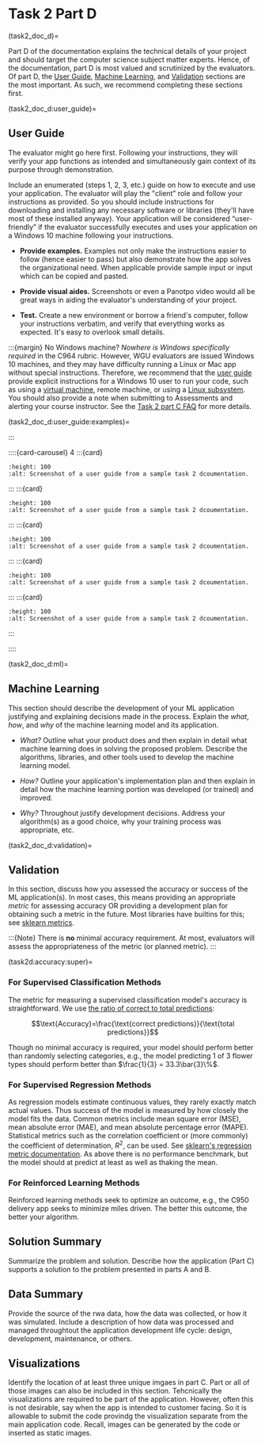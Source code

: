 # Task 2 Part D

(task2_doc_d)=

Part D of the documentation explains the technical details of your project and should target the computer science subject matter experts. Hence, of the documentation, part D is most valued and scrutinized by the evaluators. Of part D, the [User Guide](task2d:userguide), [Machine Learning](task2d:ml), and [Validation](task2d:validation) sections are the most important. As such, we recommend completing these sections first.

(task2_doc_d:user_guide)=

## User Guide

The evaluator might go here first. Following your instructions, they will verify your app functions as intended and simultaneously gain context of its purpose through demonstration. 

Include an enumerated (steps 1, 2, 3, etc.) guide on how to execute and use your application. The evaluator will play the "client" role and follow your instructions as provided. So you should include instructions for downloading and installing any necessary software or libraries (they'll have most of these installed anyway). Your application will be considered “user-friendly” if the evaluator successfully executes and uses your application on a Windows 10 machine following your instructions.

- **Provide examples.** Examples not only make the instructions easier to follow (hence easier to pass) but also demonstrate how the app solves the organizational need. When applicable provide sample input or input which can be copied and pasted.

- **Provide visual aides.** Screenshots or even a Panotpo video would all be great ways in aiding the evaluator's understanding of your project.

- **Test.** Create a new environment or borrow a friend's computer, follow your instructions verbatim, and verify that everything works as expected. It's easy to overlook small details.

:::{margin} No Windows machine?
*Nowhere is Windows specifically required* in the C964 rubric. However, WGU evaluators are issued Windows 10 machines, and they may have difficulty running a Linux or Mac app without special instructions. Therefore, we recommend that the [user guide](task2_doc:userguide) provide explicit instructions for a Windows 10 user to run your code, such as using a [virtual machine](https://ubuntu.com/tutorials/how-to-run-ubuntu-desktop-on-a-virtual-machine-using-virtualbox#1-overview), remote machine, or using a [Linux subsystem](https://ubuntu.com/tutorials/install-ubuntu-on-wsl2-on-windows-10#1-overview). You should also provide a note when submitting to Assessments and alerting your course instructor. See the [Task 2 part C FAQ](task2c:faq:linux) for more details.

(task2_doc_d:user_guide:examples)=

:::

::::{card-carousel} 4
:::{card}

```{image} ../url_images/user_guide/user_guide1.png
:height: 100
:alt: Screenshot of a user guide from a sample task 2 dcoumentation.
```

:::
:::{card}

```{image} ../url_images/user_guide/user_guide2.png
:height: 100
:alt: Screenshot of a user guide from a sample task 2 dcoumentation.
```

:::
:::{card}

```{image} ../url_images/user_guide/user_guide3.png
:height: 100
:alt: Screenshot of a user guide from a sample task 2 dcoumentation.
```

:::
:::{card}

```{image} ../url_images/user_guide/user_guide4.png
:height: 100
:alt: Screenshot of a user guide from a sample task 2 dcoumentation.
```

:::
:::{card}

```{image} ../url_images/user_guide/user_guide5.png
:height: 100
:alt: Screenshot of a user guide from a sample task 2 dcoumentation.
```
:::

::::

(task2_doc_d:ml)=

## Machine Learning

This section should describe the development of your ML application justifying and explaining decisions made in the process. Explain the *what*, *how*, and *why* of the machine learning model and its application.

- *What?* Outline what your product does and then explain in detail what machine learning does in solving the proposed problem. Describe the algorithms, libraries, and other tools used to develop the machine learning model.

- *How?* Outline your application's implementation plan and then explain in detail how the machine learning portion was developed (or trained) and improved. 

- *Why?* Throughout justify development decisions. Address your algorithm(s) as a  good choice, why your training process was appropriate, etc.  

(task2_doc_d:validation)=

## Validation

In this section, discuss how you assessed the accuracy or success of the ML application(s). In most cases, this means providing an appropriate *metric* for assessing accuracy OR providing a development plan for obtaining such a metric in the future. Most libraries have builtins for this; see [sklearn metrics](https://scikit-learn.org/stable/modules/model_evaluation.html).

:::{Note}
There is **no** minimal accuracy requirement. At most, evaluators will assess the appropriateness of the metric (or planned metric).
:::

(task2d:accuracy:super)=

### For Supervised Classification Methods

The metric for measuring a supervised classification model's accuracy is straightforward. We use [the ratio of correct to total predictions](https://scikit-learn.org/stable/modules/generated/sklearn.metrics.accuracy_score.html#sklearn.metrics.accuracy_score):

$$\text{Accuracy}=\frac{\text{correct predictions}}{\text{total predictions}}$$

Though no minimal accuracy is required, your model should perform better than randomly selecting categories, e.g., the model predicting 1 of 3 flower types should perform better than $\frac{1}{3} = 33.3\bar{3}\%$.

### For Supervised Regression Methods

As regression models estimate continuous values, they rarely exactly match actual values. Thus success of the model is measured by how closely the model fits the data. Common metrics include mean square error (MSE), mean absolute error (MAE), and mean absolute percentage error (MAPE). Statistical metrics such as the correlation coefficient or (more commonly) the coefficient of determination, $R^{2}$, can be used. See [sklearn's regression metric documentation](https://scikit-learn.org/stable/modules/model_evaluation.html#regression-metrics). As above there is no performance benchmark, but the model should at predict at least as well as thaking the mean.

### For Reinforced Learning Methods

Reinforced learning methods seek to optimize an outcome, e.g., the C950 delivery app seeks to minimize miles driven. The better this outcome, the better your algorithm.

## Solution Summary

Summarize the problem and solution. Describe how the application (Part C) supports a solution to the problem presented in parts A and B.

## Data Summary

Provide the source of the rwa data, how the data was collected, or how it was simulated. Include a description of how data was processed and managed throughtout the application development life cycle: design, development, maintenance, or others.

## Visualizations

Identify the location of at least three unique imgaes in part C. Part or all of those images can also be included in this section. Tehcnically the visualizations are required to be part of the application. However, often this is not desirable, say when the app is intended to customer facing. So it is allowable to submit the code provindg the visualization separate from the main application code. Recall, images can be generated by the code or inserted as static images.